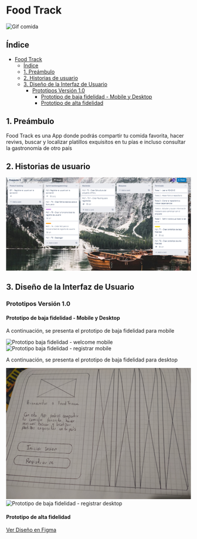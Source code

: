 # Food Track

![Gif comida](https://media.giphy.com/media/WH4qx8nVtMJx8ylGgN/giphy.gif) 

## Índice

- [Food Track](#food-track)
  - [Índice](#índice)
  - [1. Preámbulo](#1-preámbulo)
  - [2. Historias de usuario](#2-historias-de-usuario)
  - [3. Diseño de la Interfaz de Usuario](#3-diseño-de-la-interfaz-de-usuario)
    - [Prototipos Versión 1.0](#prototipos-versión-10)
      - [Prototipo de baja fidelidad - Mobile y Desktop](#prototipo-de-baja-fidelidad---mobile-y-desktop)
      - [Prototipo de alta fidelidad](#prototipo-de-alta-fidelidad)


## 1. Preámbulo

Food Track es una App donde podrás compartir tu comida favorita, hacer reviws, buscar y localizar platillos exquisitos en tu pías e incluso consultar la gastronomía de otro país 

## 2. Historias de usuario

![Historia de Usuario 1: Registrar Usuario](src/assets/readme/Planning.PNG)

## 3. Diseño de la Interfaz de Usuario

### Prototipos Versión 1.0

#### Prototipo de baja fidelidad - Mobile y Desktop

A continuación, se presenta el prototipo de baja fidelidad para mobile

![Prototipo baja fidelidad - welcome mobile](src/assets/readme/welcome-mobile.jpg)
![Prototipo baja fidelidad - registrar mobile](src/assets/readme/form-signin-mobile.jpg)

A continuación, se presenta el prototipo de baja fidelidad para desktop

![Prototipo de baja fidelidad - welcome desktop](src/assets/readme/welcome-desktop.jpg)
![Prototipo de baja fidelidad - registrar desktop](src/assets/readme/dorm-signin-desktop.jpg)

#### Prototipo de alta fidelidad 

[Ver Diseño en Figma](https://www.figma.com/file/Q7c4RZp99IomcpC4nwUNNe/SocialNetwork-FoodTrack?node-id=3%3A56)


